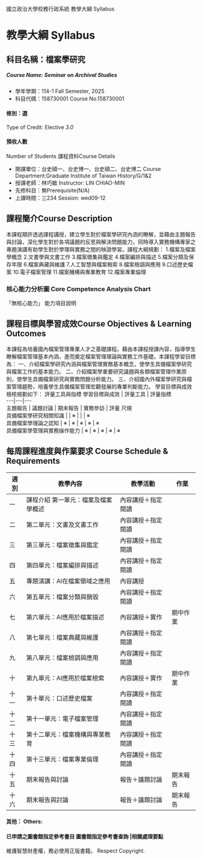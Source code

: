 國立政治大學校務行政系統 教學大綱 Syllabus
# 教學大綱 Syllabus
##  科目名稱：檔案學研究
#####  Course Name: Seminar on Archival Studies
  * 學年學期：114-1 Fall Semester, 2025 
  * 科目代碼：158730001 Course No.158730001
#### 修別：選
Type of Credit: Elective 
_3.0_
#### 預收人數
Number of Students
課程資料Course Details
  * 開課單位：台史碩一、台史博一、台史碩二、台史博二 Course Department:Graduate Institute of Taiwan History/G/1&2 
  * 授課老師：林巧敏 Instructor: LIN CHIAO-MIN 
  * 先修科目：無Prerequisite(N/A)
  * 上課時間：三234 Session: wed09-12
##  課程簡介Course Description
本課程期許透過課程講授，建立學生對於檔案學研究內涵的瞭解，並藉由主題報告與討論，深化學生對於各項議題的反思與解決問題能力，同時導入實務機構專家之專題演講有助學生對於學理與實務之間的映證學習。課程大綱規劃：
1.檔案及檔案學概念
2.文書學與文書工作
3.檔案徵集與鑑定
4.檔案編排與描述
5.檔案分類及保存年限
6.檔案典藏與維護
7.人工智慧與檔案檢索
8.檔案檢調與應用
9.口述歷史檔案
10.電子檔案管理
11.檔案機構與專業教育
12.檔案專業倫理
###  核心能力分析圖 Core Competence Analysis Chart
「無核心能力」 
能力項目說明
##  課程目標與學習成效Course Objectives & Learning Outcomes 
本課程為培養國內檔案管理專業人才之基礎課程。藉由本課程授課內容，指導學生瞭解檔案管理基本內涵，進而奠定檔案管理理論與實務工作基礎。本課程學習目標為：
一、介紹檔案學研究內涵與檔案管理實務基本概念，使學生具備檔案學研究與檔案工作的基本能力。
二、介紹檔案學重要研究議題與各類檔案管理作業原則，使學生具備檔案研究與實務問題分析能力。
三、介紹國內外檔案學研究與檔案管理趨勢，培養學生具備檔案管理宏觀發展的專業判斷能力。
學習目標與成效檢核規劃如下：
評量工具與指標 學習目標與成效 |  評量工具 |  評量指標  
---|---|---  
主題報告 |  議題討論 |  期末報告 |  實務參訪 |  評量 尺規  
具備檔案學研究相關知識 |  |  ※ |  |  |  ※  
具備檔案學理論之認知 |  ※ |  ※ |  ※ |  ※ |  ※  
具備檔案學管理與實務操作能力 |  ※ |  ※ |  ※ |  ※ |  ※  
##  每周課程進度與作業要求 Course Schedule & Requirements
週別 |  教學內容 |  教學活動 |  作業  
---|---|---|---  
一 |  課程介紹 第一單元：檔案及檔案學概述 |  內容講授＋指定閱讀 |   
二 |  第二單元：文書及文書工作 |  內容講授＋指定閱讀 |   
三 |  第三單元：檔案徵集與鑑定 |  內容講授＋指定閱讀 |   
四 |  第四單元：檔案編排與描述 |  內容講授＋指定閱讀 |   
五 |  專題演講：AI在檔案領域之應用 |  內容講授 |   
六 |  第五單元：檔案分類與銷毀 |  內容講授＋指定閱讀 |   
七 |  第六單元：AI應用於檔案描述 |  內容講授＋實作 |  期中作業  
八 |  第七單元：檔案典藏與維護 |  內容講授＋指定閱讀 |   
九 |  第八單元：檔案檢調與應用 |  內容講授＋指定閱讀 |   
十 |  第九單元：AI應用於檔案檢索 |  內容講授＋實作 |  期中作業  
十一 |  第十單元：口述歷史檔案 |  內容講授＋指定閱讀 |   
十二 |  第十一單元：電子檔案管理 |  內容講授＋指定閱讀 |   
十三 |  第十二單元：檔案機構與專業教育 |  內容講授＋指定閱讀 |   
十四 |  第十三單元：檔案專業倫理 |  內容講授＋指定閱讀 |   
十五 |  期末報告與討論 |  報告＋議題討論 |  期末報告  
十六 |  期末報告與討論 |  報告＋議題討論 |  期末報告  
####  其他： Others:
####  已申請之圖書館指定參考書目  圖書館指定參考書查詢 |相關處理要點
維護智慧財產權，務必使用正版書籍。 Respect Copyright.